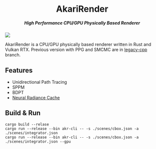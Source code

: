 <h1 align="center">AkariRender</h1>
<h5 align="center">High Performance CPU/GPU Physically Based Renderer</h5>

![](gallery/beauty4k.png)

AkariRender is a CPU/GPU physically based renderer written in Rust and Vulkan RTX.
Previous version with PPG and SMCMC are in [legacy-cpp](https://github.com/shiinamiyuki/akari_render/tree/legacy-cpp) branch.



## Features
- Unidirectional Path Tracing
- SPPM
- BDPT
- [Neural Radiance Cache](https://arxiv.org/pdf/2106.12372.pdf)

## Build & Run
```
cargo build --relase
cargo run --release --bin akr-cli -- -s ./scenes/cbox.json -a ./scenes/integrator.json
cargo run --release --bin akr-cli -- -s ./scenes/cbox.json -a ./scenes/integrator.json --gpu
```